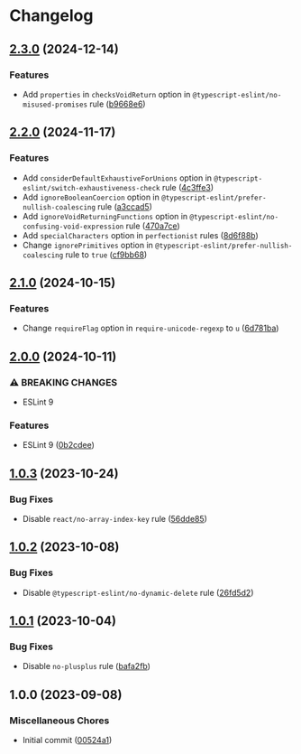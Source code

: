# Changelog

## [2.3.0](https://github.com/Wondermarin/eslint-config/compare/v2.2.0...v2.3.0) (2024-12-14)


### Features

* Add `properties` in `checksVoidReturn` option in `@typescript-eslint/no-misused-promises` rule ([b9668e6](https://github.com/Wondermarin/eslint-config/commit/b9668e6be8cadbe3976d5d1fcda05f20a2175c02))

## [2.2.0](https://github.com/Wondermarin/eslint-config/compare/v2.1.0...v2.2.0) (2024-11-17)


### Features

* Add `considerDefaultExhaustiveForUnions` option in `@typescript-eslint/switch-exhaustiveness-check` rule ([4c3ffe3](https://github.com/Wondermarin/eslint-config/commit/4c3ffe3e23070870c9aaf247e44166e9bbbfb896))
* Add `ignoreBooleanCoercion` option in `@typescript-eslint/prefer-nullish-coalescing` rule ([a3ccad5](https://github.com/Wondermarin/eslint-config/commit/a3ccad5d96fe7a7daba54ef65493c934f9150178))
* Add `ignoreVoidReturningFunctions` option in `@typescript-eslint/no-confusing-void-expression` rule ([470a7ce](https://github.com/Wondermarin/eslint-config/commit/470a7ce7341e714e826de1ae165210f40fc286eb))
* Add `specialCharacters` option in `perfectionist` rules ([8d6f88b](https://github.com/Wondermarin/eslint-config/commit/8d6f88b5dc5f8b5377066e3e6ed629ff1f26d9e4))
* Change `ignorePrimitives` option in `@typescript-eslint/prefer-nullish-coalescing` rule to `true` ([cf9bb68](https://github.com/Wondermarin/eslint-config/commit/cf9bb6852b14c1ea25cd6243114cfb5b6f1fadc4))

## [2.1.0](https://github.com/Wondermarin/eslint-config/compare/v2.0.0...v2.1.0) (2024-10-15)


### Features

* Change `requireFlag` option in `require-unicode-regexp` to `u` ([6d781ba](https://github.com/Wondermarin/eslint-config/commit/6d781baf3bc04fc7f041162945368610cac71b99))

## [2.0.0](https://github.com/Wondermarin/eslint-config/compare/v1.0.3...v2.0.0) (2024-10-11)


### ⚠ BREAKING CHANGES

* ESLint 9

### Features

* ESLint 9 ([0b2cdee](https://github.com/Wondermarin/eslint-config/commit/0b2cdee5ba7347d72c3c6d52f7df7f4e053d77d2))

## [1.0.3](https://github.com/Wondermarin/eslint-config/compare/v1.0.2...v1.0.3) (2023-10-24)


### Bug Fixes

* Disable `react/no-array-index-key` rule ([56dde85](https://github.com/Wondermarin/eslint-config/commit/56dde856403b2ac9964592b4fe63edb47b0db7c4))

## [1.0.2](https://github.com/Wondermarin/eslint-config/compare/v1.0.1...v1.0.2) (2023-10-08)


### Bug Fixes

* Disable `@typescript-eslint/no-dynamic-delete` rule ([26fd5d2](https://github.com/Wondermarin/eslint-config/commit/26fd5d28629e730eec8e1ca01b88ee82f00301e3))

## [1.0.1](https://github.com/Wondermarin/eslint-config/compare/v1.0.0...v1.0.1) (2023-10-04)


### Bug Fixes

* Disable `no-plusplus` rule ([bafa2fb](https://github.com/Wondermarin/eslint-config/commit/bafa2fbae59d8e0bd3b0166ba7c28b66357e282a))

## 1.0.0 (2023-09-08)


### Miscellaneous Chores

* Initial commit ([00524a1](https://github.com/Wondermarin/eslint-config/commit/00524a163c96cd72b18a70a398b109e704779f44))
